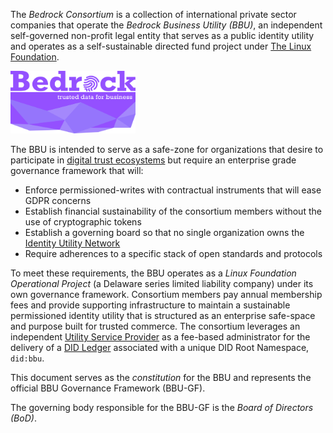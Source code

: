 The *Bedrock Consortium* is a collection of international private sector companies that operate the *Bedrock Business Utility (BBU)*, an independent self-governed non-profit legal entity that serves as a public identity utility and operates as a self-sustainable directed fund project under [The Linux Foundation](http://linuxfoundation.org/).

<img src="./img/consortium-logo.png" alt="logo" height="100" width="200">

The BBU is intended to serve as a safe-zone for organizations that desire to participate in [digital trust ecosystems](./gf_info/glossary.md) but require an enterprise grade governance framework that will:

* Enforce permissioned-writes with contractual instruments that will ease GDPR concerns
* Establish financial sustainability of the consortium members without the use of cryptographic tokens
* Establish a governing board so that no single organization owns the [Identity Utility Network](./gf_info/glossary.md)
* Require adherences to a specific stack of open standards and protocols

To meet these requirements, the BBU operates as a *Linux Foundation Operational Project* (a Delaware series limited liability company) under its own governance framework. Consortium members pay annual membership fees and provide supporting infrastructure to maintain a sustainable permissioned identity utility that is structured as an enterprise safe-space and purpose built for trusted commerce. The consortium leverages an independent [Utility Service Provider](./gf_info/glossary.md) as a fee-based administrator for the delivery of a [DID Ledger](./gf_info/glossary.md) associated with a unique DID Root Namespace, ```did:bbu```.

This document serves as the *constitution* for the BBU and represents the official BBU Governance Framework (BBU-GF).

The governing body responsible for the BBU-GF is the *Board of Directors (BoD)*.
